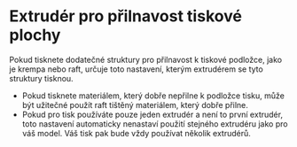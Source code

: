 Extrudér pro přilnavost tiskové plochy
====
Pokud tisknete dodatečné struktury pro přilnavost k tiskové podložce, jako je krempa nebo raft, určuje toto nastavení, kterým extrudérem se tyto struktury tisknou.

* Pokud tisknete materiálem, který dobře nepřilne k podložce tisku, může být užitečné použít raft tištěný materiálem, který dobře přilne.
* Pokud pro tisk používáte pouze jeden extrudér a není to první extrudér, toto nastavení automaticky nenastaví použití stejného extrudéru jako pro váš model. Váš tisk pak bude vždy používat několik extrudérů.